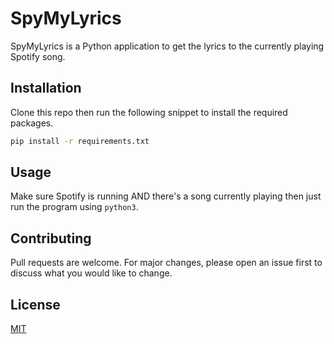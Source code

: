 # SpyMyLyrics

SpyMyLyrics is a Python application to get the lyrics to the currently playing Spotify song.

## Installation

Clone this repo then run the following snippet to install the required packages.

```bash
pip install -r requirements.txt
```

## Usage

Make sure Spotify is running AND there's a song currently playing then just run the program using ```python3```.

## Contributing
Pull requests are welcome. For major changes, please open an issue first to discuss what you would like to change.

## License
[MIT](https://choosealicense.com/licenses/mit/)
